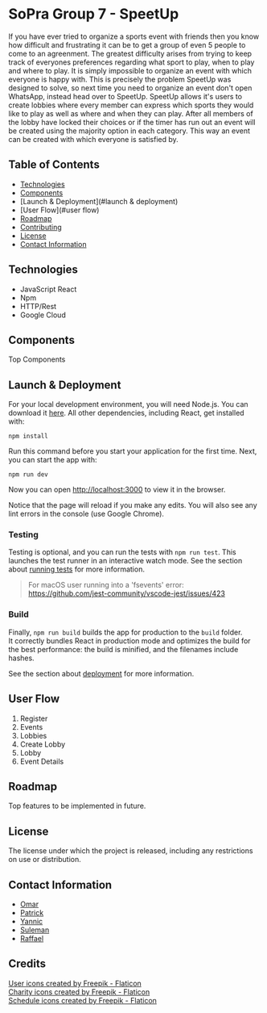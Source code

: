 # SoPra Group 7 - SpeetUp

If you have ever tried to organize a sports event with friends then you know how difficult and frustrating it can be to get a group of even 5 people to come to an agreenment. The greatest difficulty arises from trying to keep track of everyones preferences regarding what sport to play, when to play and where to play. It is simply impossible to organize an event with which everyone is happy with. This is precisely the problem SpeetUp was designed to solve, so next time you need to organize an event don't open WhatsApp, instead head over to SpeetUp. SpeetUp allows it's users to create lobbies where every member can express which sports they would like to play as well as where and when they can play. After all members of the lobby have locked their choices or if the timer has run out an event will be created using the majority option in each category. This way an event can be created with which everyone is satisfied by.


## Table of Contents

- [Technologies](#technologies)
- [Components](#components)
- [Launch & Deployment](#launch & deployment)
- [User Flow](#user flow)
- [Roadmap](#roadmap)
- [Contributing](#contributing)
- [License](#license)
- [Contact Information](#contact-information)

## Technologies
- JavaScript React
- Npm
- HTTP/Rest
- Google Cloud

## Components
Top Components

## Launch & Deployment

For your local development environment, you will need Node.js. You can download it [here](https://nodejs.org). All other dependencies, including React, get installed with:

```npm install```

Run this command before you start your application for the first time. Next, you can start the app with:

```npm run dev```

Now you can open [http://localhost:3000](http://localhost:3000) to view it in the browser.

Notice that the page will reload if you make any edits. You will also see any lint errors in the console (use Google Chrome).

### Testing
Testing is optional, and you can run the tests with `npm run test`.
This launches the test runner in an interactive watch mode. See the section about [running tests](https://facebook.github.io/create-react-app/docs/running-tests) for more information.

> For macOS user running into a 'fsevents' error: https://github.com/jest-community/vscode-jest/issues/423

### Build
Finally, `npm run build` builds the app for production to the `build` folder.<br>
It correctly bundles React in production mode and optimizes the build for the best performance: the build is minified, and the filenames include hashes.<br>

See the section about [deployment](https://facebook.github.io/create-react-app/docs/deployment) for more information.

## User Flow

1) Register
2) Events
3) Lobbies
4) Create Lobby
5) Lobby
6) Event Details

## Roadmap
Top features to be implemented in future.

## License

The license under which the project is released, including any restrictions on use or distribution.

## Contact Information

- [Omar](https://github.com/oaboha)
- [Patrick](https://github.com/patrick9051)
- [Yannic](https://github.com/cinnayre)
- [Suleman](https://github.com/SuleKhan)
- [Raffael](https://github.com/theraffael)

## Credits

<a href="https://www.flaticon.com/free-icons/user" title="user icons">User icons created by Freepik - Flaticon</a><br>
<a href="https://www.flaticon.com/free-icons/charity" title="charity icons">Charity icons created by Freepik - Flaticon</a><br>
<a href="https://www.flaticon.com/free-icons/schedule" title="schedule icons">Schedule icons created by Freepik - Flaticon</a><br>

